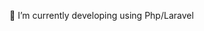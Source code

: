  🌱 I’m currently developing using Php/Laravel 


<!---
eugeniojhe/eugeniojhe is a ✨ special ✨ repository because its `README.md` (this file) appears on your GitHub profile.
You can click the Preview link to take a look at your changes.
--->
